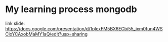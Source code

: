 # My learning process mongodb
link slide: https://docs.google.com/presentation/d/1plexFM5BX6ECbi55_ixm0fun4WSCloYCAxobMaMY1aQ/edit?usp=sharing
